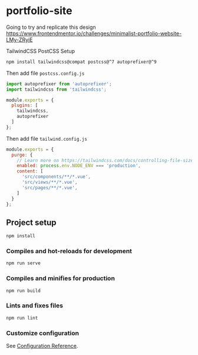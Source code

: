 # portfolio-site

Going to try and replicate this design
https://www.frontendmentor.io/challenges/minimalist-portfolio-website-LMy-ZRyiE

TailwindCSS PostCSS Setup

```bash
npm install tailwindcss@compat postcss@^7 autoprefixer@^9
```

Then add file `postcss.config.js`

```js
import autoprefixer from 'autoprefixer';
import tailwindcss from 'tailwindcss';

module.exports = {
  plugins: [
    tailwindcss,
    autoprefixer
  ]
};
```

Then add file `tailwind.config.js`

```js
module.exports = { 
  purge: {
    // Learn more on https://tailwindcss.com/docs/controlling-file-size/#removing-unused-css
    enabled: process.env.NODE_ENV === 'production',
    content: [
      'src/components/**/*.vue',
      'src/views/**/*.vue',
      'src/pages/**/*.vue',
    ]
  }
};
```


## Project setup

```bash
npm install
```

### Compiles and hot-reloads for development

```bash
npm run serve
```

### Compiles and minifies for production

```bash
npm run build
```

### Lints and fixes files

```bash
npm run lint
```

### Customize configuration

See [Configuration Reference](https://cli.vuejs.org/config/).

